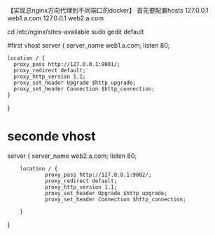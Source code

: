 【实现总nginx方向代理到不同端口的docker】
首先要配置hosts
127.0.0.1 web1.a.com
127.0.0.1 web2.a.com


cd  /etc/nginx/sites-available 
sudo gedit default

#first vhost 
server {
    server_name web1.a.com;
    listen               80;

    location / {
      proxy_pass http://127.0.0.1:9001/;
      proxy_redirect default;
      proxy_http_version 1.1;
      proxy_set_header Upgrade $http_upgrade;
      proxy_set_header Connection $http_connection;
    }

}
# seconde vhost
server {
        server_name web2.a.com;
        listen 80;

        location / {
                proxy_pass http://127.0.0.1:9002/;
                proxy_redirect default;
                proxy_http_version 1.1;
                proxy_set_header Upgrade $http_upgrade;
                proxy_set_header Connection $http_connection;

        }

}
